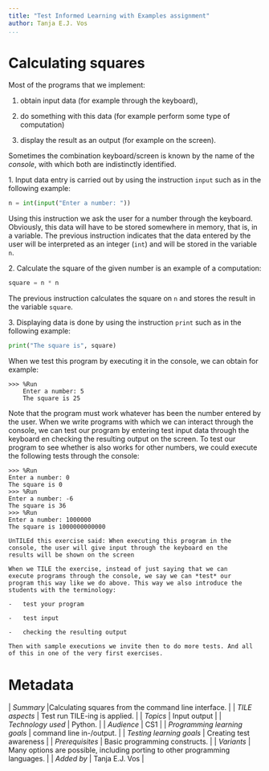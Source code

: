 ```yaml
---
title: "Test Informed Learning with Examples assignment"
author: Tanja E.J. Vos
...
```


# Calculating squares


Most of the programs that we implement:

1.  obtain input data (for example through the keyboard),

2.  do something with this data (for example perform some type of computation)

3.  display the result as an output (for example on the screen).

Sometimes the combination keyboard/screen is known by the name of
the *console*, with which both are indistinctly identified.

1\. Input data entry is carried out by using the instruction `input`
such as in the following example:

```python
n = int(input("Enter a number: "))
```

Using this instruction we ask the user for a number through the
keyboard. Obviously, this data will have to be stored somewhere in
memory, that is, in a variable. The previous instruction indicates
that the data entered by the user will be interpreted as an integer
(`int`) and will be stored in the variable `n`.

2\. Calculate the square of the given number is an example of a
computation:

```python
square = n * n
```

The previous instruction calculates the square on `n` and stores the
result in the variable `square`.

3\. Displaying data is done by using the instruction `print` such as
in the following example:

```python
print("The square is", square)
```

When we test this program by executing it in the console, we can
obtain for example:

```
>>> %Run
    Enter a number: 5
    The square is 25
```

Note that the program must work whatever has been the number entered
by the user. When we write programs with which we can interact
through the console, we can test our program by entering test input
data through the keyboard en checking the resulting output on the
screen. To test our program to see whether is also works for other
numbers, we could execute the following tests through the console:

```
>>> %Run
Enter a number: 0
The square is 0
>>> %Run
Enter a number: -6
The square is 36
>>> %Run
Enter a number: 1000000
The square is 1000000000000
```

```testruntile
UnTILEd this exercise said: When executing this program in the
console, the user will give input through the keyboard en the
results will be shown on the screen

When we TILE the exercise, instead of just saying that we can
execute programs through the console, we say we can *test* our
program this way like we do above. This way we also introduce the
students with the terminology:

-   test your program

-   test input

-   checking the resulting output

Then with sample executions we invite then to do more tests. And all
of this in one of the very first exercises.
```

# Metadata

| _Summary_ |Calculating squares from the command line interface. |
| _TILE aspects_ | Test run TILE-ing is applied. |
| _Topics_ | Input output |
| _Technology used_ | Python. |
| _Audience_ | CS1 |
| _Programming learning goals_ | command line in-/output. |
| _Testing learning goals_ | Creating test awareness |
| _Prerequisites_ |  Basic programming constructs.  |
| _Variants_ |  Many options are possible, including porting to other programming languages. |
| _Added by_                    | Tanja E.J. Vos |  